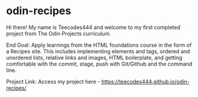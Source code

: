 # odin-recipes

Hi there! My name is Teecodes444 and welcome to my first completed project from The Odin Projects curriculum.

End Goal: Apply learnings from the HTML foundations course in the form of a Recipes site. This includes implementing elements and tags, ordered and unordered lists, relative links and images, HTML boilerplate, and getting comfortable with the commit, stage, push with Git/Github and the command line.

Project Link: Access my project here - https://teecodes444.github.io/odin-recipes/